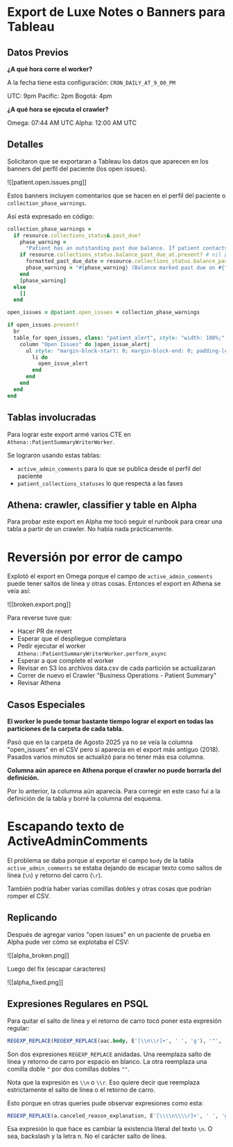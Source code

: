# Export de Luxe Notes o Banners para Tableau

## Datos Previos

**¿A qué hora corre el worker?**

A la fecha tiene esta configuración: `CRON_DAILY_AT_9_00_PM`

UTC: 9pm
Pacific: 2pm
Bogotá: 4pm

**¿A qué hora se ejecuta el crawler?**

Omega: 07:44 AM UTC
Alpha: 12:00 AM UTC

## Detalles

Solicitaron que se exportaran a Tableau los datos que aparecen en los banners del perfil del paciente (los open issues).

![[patient.open.issues.png]]

Estos banners incluyen comentarios que se hacen en el perfil del paciente o `collection_phase_warnings`.

Así está expresado en código:
```ruby
collection_phase_warnings =
  if resource.collections_status&.past_due?
    phase_warning =
      "Patient has an outstanding past due balance. If patient contacts Luna, transfer to Billing."
    if resource.collections_status.balance_past_due_at.present? # nil possible during QA setup
      formatted_past_due_date = resource.collections_status.balance_past_due_at.to_date.to_fs
      phase_warning = "#{phase_warning} (Balance marked past due on #{formatted_past_due_date})"
    end
    [phase_warning]
  else
    []
  end

open_issues = @patient.open_issues + collection_phase_warnings

if open_issues.present?
  br
  table_for open_issues, class: "patient_alert", style: "width: 100%;" do
    column "Open Issues" do |open_issue_alert|
      ul style: "margin-block-start: 0; margin-block-end: 0; padding-left: 24px;" do
        li do
          open_issue_alert
        end
      end
    end
  end
end
```

## Tablas involucradas

Para lograr este export armé varios CTE en `Athena::PatientSummaryWriterWorker`.

Se lograron usando estas tablas:

- `active_admin_comments` para lo que se publica desde el perfil del paciente
- `patient_collections_statuses` lo que respecta a las fases

## Athena: crawler, classifier y table en Alpha

Para probar este export en Alpha me tocó seguir el runbook para crear una tabla a partir de un crawler. No había nada prácticamente.

# Reversión por error de campo

Explotó el export en Omega porque el campo de `active_admin_comments` puede tener saltos de línea y otras cosas. Entonces el export en Athena se veía así:

![[broken.export.png]]

Para reverse tuve que:

- Hacer PR de revert
- Esperar que el despliegue completara
- Pedir ejecutar el worker `Athena::PatientSummaryWriterWorker.perform_async`
- Esperar a que complete el worker
- Revisar en S3 los archivos data.csv de cada partición se actualizaran
- Correr de nuevo el Crawler "Business Operations - Patient Summary"
- Revisar Athena

## Casos Especiales

**El worker le puede tomar bastante tiempo lograr el export en todas las particiones de la carpeta de cada tabla.**

Pasó que en la carpeta de Agosto 2025 ya no se veía la columna "open_issues" en el CSV pero sí aparecía en el export más antiguo (2018). Pasados varios minutos se actualizó para no tener más esa columna.

**Columna aún aparece en Athena porque el crawler no puede borrarla del definición.**

Por lo anterior, la columna aún aparecía. Para corregir en este caso fui a la definición de la tabla y borré la columna del esquema.

# Escapando texto de ActiveAdminComments

El problema se daba porque al exportar el campo `body` de la tabla `active_admin_comments` se estaba dejando de escapar texto como saltos de línea (`\n`) y retorno del carro (`\r`).

También podría haber varias comillas dobles y otras cosas que podrían romper el CSV.

## Replicando

Después de agregar varios "open issues" en un paciente de prueba en Alpha pude ver cómo se explotaba el CSV:

![[alpha_broken.png]]

Luego del fix (escapar caracteres)

![[alpha_fixed.png]]

## Expresiones Regulares en PSQL

Para quitar el salto de línea y el retorno de carro tocó poner esta expresión regular:
```sql
REGEXP_REPLACE(REGEXP_REPLACE(aac.body, E'[\\n\\r]+', ' ', 'g'), '"', '""', 'g')
```

Son dos expresiones `REGEXP_REPLACE` anidadas. Una reemplaza salto de línea y retorno de carro por espacio en blanco. La otra reemplaza una comilla doble `"` por dos comillas dobles `""`.

Nota que la expresión es `\\n` o `\\r`. Eso quiere decir que reemplaza estrictamente el salto de línea o el retorno de carro.

Esto porque en otras queries pude observar expresiones como esta:
```sql
REGEXP_REPLACE(a.canceled_reason_explanation, E'[\\\\n\\\\r]+', ' ', 'g')
```

Esa expresión lo que hace es cambiar la existencia literal del texto `\n`. O sea, backslash y la letra n. No el carácter salto de línea.